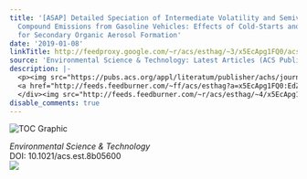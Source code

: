 ```yaml
---
title: '[ASAP] Detailed Speciation of Intermediate Volatility and Semivolatile Organic
  Compound Emissions from Gasoline Vehicles: Effects of Cold-Starts and Implications
  for Secondary Organic Aerosol Formation'
date: '2019-01-08'
linkTitle: http://feedproxy.google.com/~r/acs/esthag/~3/x5EcApg1FQ0/acs.est.8b05600
source: 'Environmental Science & Technology: Latest Articles (ACS Publications)'
description: |-
  <p><img src="https://pubs.acs.org/appl/literatum/publisher/achs/journals/content/esthag/0/esthag.ahead-of-print/acs.est.8b05600/20190108/images/medium/es-2018-05600b_0005.gif" alt="TOC Graphic"/></p><div><cite>Environmental Science & Technology</cite></div><div>DOI: 10.1021/acs.est.8b05600</div><div class="feedflare">
  <a href="http://feeds.feedburner.com/~ff/acs/esthag?a=x5EcApg1FQ0:EdZKWvN96KM:yIl2AUoC8zA"><img src="http://feeds.feedburner.com/~ff/acs/esthag?d=yIl2AUoC8zA" border="0"></img></a>
  </div><img src="http://feeds.feedburner.com/~r/acs/esthag/~4/x5EcApg1FQ0" height="1" width="1" ...
disable_comments: true
---
```

<p><img src="https://pubs.acs.org/appl/literatum/publisher/achs/journals/content/esthag/0/esthag.ahead-of-print/acs.est.8b05600/20190108/images/medium/es-2018-05600b_0005.gif" alt="TOC Graphic"/></p><div><cite>Environmental Science & Technology</cite></div><div>DOI: 10.1021/acs.est.8b05600</div><div class="feedflare">
<a href="http://feeds.feedburner.com/~ff/acs/esthag?a=x5EcApg1FQ0:EdZKWvN96KM:yIl2AUoC8zA"><img src="http://feeds.feedburner.com/~ff/acs/esthag?d=yIl2AUoC8zA" border="0"></img></a>
</div><img src="http://feeds.feedburner.com/~r/acs/esthag/~4/x5EcApg1FQ0" height="1" width="1" ...